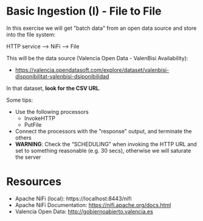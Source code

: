 # Basic Ingestion (I) - File to File

In this exercise we will get "batch data" from an open data source and store into the file system:

HTTP service --> NiFi --> File

This will be the data source (Valencia Open Data - ValenBisi Availability):

* https://valencia.opendatasoft.com/explore/dataset/valenbisi-disponibilitat-valenbisi-dsiponibilidad

In that dataset, **look for the CSV URL**.

Some tips:

* Use the following processors
  * InvokeHTTP
  * PutFile
* Connect the processors with the "response" output, and terminate the others
* **WARNING**: Check the “SCHEDULING” when invoking the HTTP URL and set to something reasonable (e.g. 30 secs), otherwise we will saturate the server

# Resources

* Apache NiFi (local): https://localhost:8443/nifi
* Apache NiFi Documentation: https://nifi.apache.org/docs.html
* Valencia Open Data: http://gobiernoabierto.valencia.es
